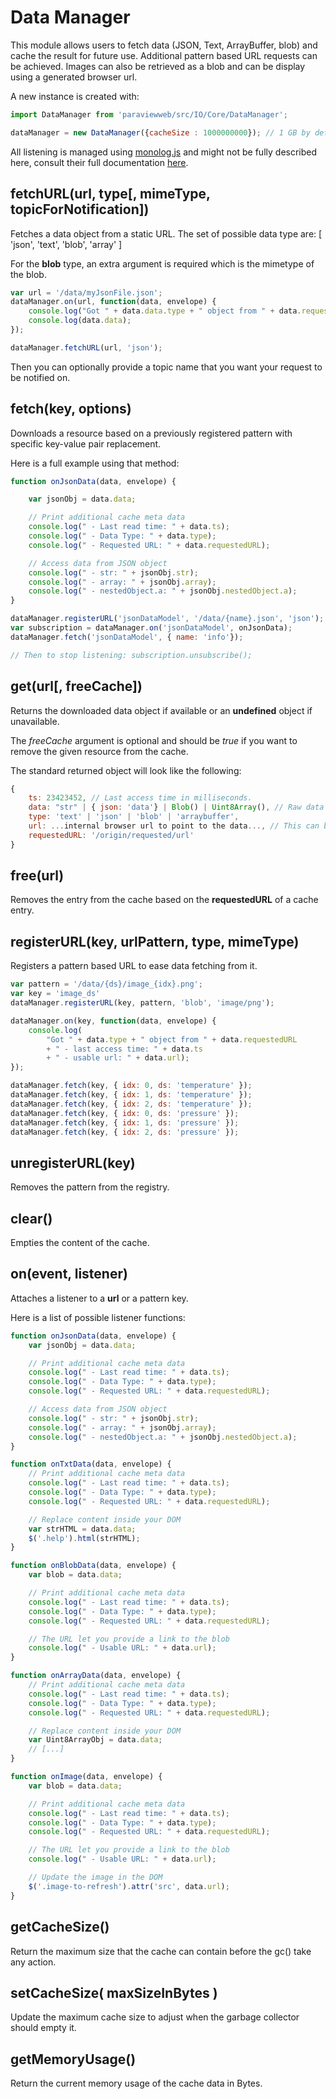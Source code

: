 # Data Manager

This module allows users to fetch data (JSON, Text, ArrayBuffer, blob) and
cache the result for future use. Additional pattern based URL requests can
be achieved. Images can also be retrieved as a blob and can be display using
a generated browser url.

A new instance is created with:

```javascript
import DataManager from 'paraviewweb/src/IO/Core/DataManager';

dataManager = new DataManager({cacheSize : 1000000000}); // 1 GB by default
```

All listening is managed using [monolog.js](https://www.npmjs.com/package/monologue.js)
and might not be fully described here, consult their full documentation
[here](https://www.npmjs.com/package/monologue.js).

## fetchURL(url, type[, mimeType, topicForNotification])

Fetches a data object from a static URL. The set of possible
data type are: [ 'json', 'text', 'blob', 'array' ]

For the **blob** type, an extra argument is required which is the mimetype of
the blob.

```javascript
var url = '/data/myJsonFile.json';
dataManager.on(url, function(data, envelope) {
    console.log("Got " + data.data.type + " object from " + data.requestedURL + " - last access time: " + data.ts);
    console.log(data.data);
});

dataManager.fetchURL(url, 'json');
```

Then you can optionally provide a topic name that you want your request to be notified on.

## fetch(key, options)

Downloads a resource based on a previously registered pattern
with specific key-value pair replacement.

Here is a full example using that method:

```js
function onJsonData(data, envelope) {

    var jsonObj = data.data;

    // Print additional cache meta data
    console.log(" - Last read time: " + data.ts);
    console.log(" - Data Type: " + data.type);
    console.log(" - Requested URL: " + data.requestedURL);

    // Access data from JSON object
    console.log(" - str: " + jsonObj.str);
    console.log(" - array: " + jsonObj.array);
    console.log(" - nestedObject.a: " + jsonObj.nestedObject.a);
}

dataManager.registerURL('jsonDataModel', '/data/{name}.json', 'json');
var subscription = dataManager.on('jsonDataModel', onJsonData);
dataManager.fetch('jsonDataModel', { name: 'info'});

// Then to stop listening: subscription.unsubscribe();
```

## get(url[, freeCache])

Returns the downloaded data object if available or an **undefined**
object if unavailable.

The _freeCache_ argument is optional and should be *true* if you want to remove
the given resource from the cache.

The standard returned object will look like the following:

```js
{
    ts: 23423452, // Last access time in milliseconds.
    data: "str" | { json: 'data'} | Blob() | Uint8Array(), // Raw data depending of the fetch data type.
    type: 'text' | 'json' | 'blob' | 'arraybuffer',
    url: ...internal browser url to point to the data..., // This can be use to render images
    requestedURL: '/origin/requested/url'
}
```

## free(url)

Removes the entry from the cache based on the **requestedURL** of a cache entry.

## registerURL(key, urlPattern, type, mimeType)

Registers a pattern based URL to ease data fetching from it.

```js
var pattern = '/data/{ds}/image_{idx}.png';
var key = 'image_ds'
dataManager.registerURL(key, pattern, 'blob', 'image/png');

dataManager.on(key, function(data, envelope) {
    console.log(
        "Got " + data.type + " object from " + data.requestedURL
        + " - last access time: " + data.ts
        + " - usable url: " + data.url);
});

dataManager.fetch(key, { idx: 0, ds: 'temperature' });
dataManager.fetch(key, { idx: 1, ds: 'temperature' });
dataManager.fetch(key, { idx: 2, ds: 'temperature' });
dataManager.fetch(key, { idx: 0, ds: 'pressure' });
dataManager.fetch(key, { idx: 1, ds: 'pressure' });
dataManager.fetch(key, { idx: 2, ds: 'pressure' });
```

## unregisterURL(key)

Removes the pattern from the registry.

## clear()

Empties the content of the cache.

## on(event, listener)

Attaches a listener to a **url** or a pattern key.

Here is a list of possible listener functions:

```js
function onJsonData(data, envelope) {
    var jsonObj = data.data;

    // Print additional cache meta data
    console.log(" - Last read time: " + data.ts);
    console.log(" - Data Type: " + data.type);
    console.log(" - Requested URL: " + data.requestedURL);

    // Access data from JSON object
    console.log(" - str: " + jsonObj.str);
    console.log(" - array: " + jsonObj.array);
    console.log(" - nestedObject.a: " + jsonObj.nestedObject.a);
}

function onTxtData(data, envelope) {
    // Print additional cache meta data
    console.log(" - Last read time: " + data.ts);
    console.log(" - Data Type: " + data.type);
    console.log(" - Requested URL: " + data.requestedURL);

    // Replace content inside your DOM
    var strHTML = data.data;
    $('.help').html(strHTML);
}

function onBlobData(data, envelope) {
    var blob = data.data;

    // Print additional cache meta data
    console.log(" - Last read time: " + data.ts);
    console.log(" - Data Type: " + data.type);
    console.log(" - Requested URL: " + data.requestedURL);

    // The URL let you provide a link to the blob
    console.log(" - Usable URL: " + data.url);
}

function onArrayData(data, envelope) {
    // Print additional cache meta data
    console.log(" - Last read time: " + data.ts);
    console.log(" - Data Type: " + data.type);
    console.log(" - Requested URL: " + data.requestedURL);

    // Replace content inside your DOM
    var Uint8ArrayObj = data.data;
    // [...]
}

function onImage(data, envelope) {
    var blob = data.data;

    // Print additional cache meta data
    console.log(" - Last read time: " + data.ts);
    console.log(" - Data Type: " + data.type);
    console.log(" - Requested URL: " + data.requestedURL);

    // The URL let you provide a link to the blob
    console.log(" - Usable URL: " + data.url);

    // Update the image in the DOM
    $('.image-to-refresh').attr('src', data.url);
}
```

## getCacheSize()

Return the maximum size that the cache can contain before the gc() take any action.

## setCacheSize( maxSizeInBytes )

Update the maximum cache size to adjust when the garbage collector should empty it.

## getMemoryUsage()

Return the current memory usage of the cache data in Bytes.
